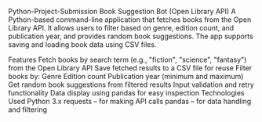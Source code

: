Python-Project-Submission
Book Suggestion Bot (Open Library API)
A Python-based command-line application that fetches books from the Open Library API. It allows users to filter based on genre, edition count, and publication year, and provides random book suggestions. The app supports saving and loading book data using CSV files.

Features
Fetch books by search term (e.g., "fiction", "science", "fantasy") from the Open Library API
Save fetched results to a CSV file for reuse
Filter books by:
Genre
Edition count
Publication year (minimum and maximum)
Get random book suggestions from filtered results
Input validation and retry functionality
Data display using pandas for easy inspection
Technologies Used
Python 3.x
requests – for making API calls
pandas – for data handling and filtering
